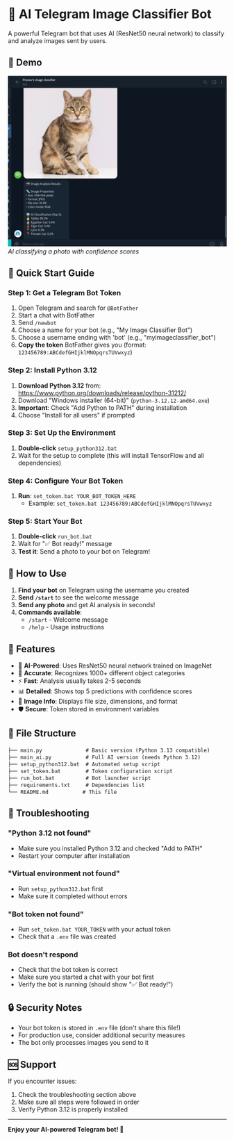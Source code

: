 # 🤖 AI Telegram Image Classifier Bot

A powerful Telegram bot that uses AI (ResNet50 neural network) to classify and analyze images sent by users.

## 📸 Demo

![Bot Demo](images/image.png)
*AI classifying a photo with confidence scores*

<!-- ![Bot Setup](images/bot-startup.png)
*Bot successfully starting with TensorFlow loaded* -->

## 🚀 Quick Start Guide

### Step 1: Get a Telegram Bot Token
1. Open Telegram and search for `@BotFather`
2. Start a chat with BotFather
3. Send `/newbot`
4. Choose a name for your bot (e.g., "My Image Classifier Bot")
5. Choose a username ending with 'bot' (e.g., "myimageclassifier_bot")
6. **Copy the token** BotFather gives you (format: `123456789:ABCdefGHIjklMNOpqrsTUVwxyz`)

### Step 2: Install Python 3.12
1. **Download Python 3.12** from: https://www.python.org/downloads/release/python-31212/
2. Download "Windows installer (64-bit)" (`python-3.12.12-amd64.exe`)
3. **Important**: Check "Add Python to PATH" during installation
4. Choose "Install for all users" if prompted

### Step 3: Set Up the Environment
1. **Double-click** `setup_python312.bat`
2. Wait for the setup to complete (this will install TensorFlow and all dependencies)

### Step 4: Configure Your Bot Token
1. **Run**: `set_token.bat YOUR_BOT_TOKEN_HERE`
   - Example: `set_token.bat 123456789:ABCdefGHIjklMNOpqrsTUVwxyz`

### Step 5: Start Your Bot
1. **Double-click** `run_bot.bat`
2. Wait for "✅ Bot ready!" message
3. **Test it**: Send a photo to your bot on Telegram!

## 📱 How to Use

1. **Find your bot** on Telegram using the username you created
2. **Send `/start`** to see the welcome message
3. **Send any photo** and get AI analysis in seconds!
4. **Commands available**:
   - `/start` - Welcome message
   - `/help` - Usage instructions

## 🔧 Features

- 🧠 **AI-Powered**: Uses ResNet50 neural network trained on ImageNet
- 🎯 **Accurate**: Recognizes 1000+ different object categories  
- ⚡ **Fast**: Analysis usually takes 2-5 seconds
- 📊 **Detailed**: Shows top 5 predictions with confidence scores
- 📏 **Image Info**: Displays file size, dimensions, and format
- 🛡️ **Secure**: Token stored in environment variables

## 📁 File Structure

```
├── main.py              # Basic version (Python 3.13 compatible)
├── main_ai.py           # Full AI version (needs Python 3.12)
├── setup_python312.bat  # Automated setup script
├── set_token.bat        # Token configuration script  
├── run_bot.bat          # Bot launcher script
├── requirements.txt     # Dependencies list
└── README.md           # This file
```

## 🐛 Troubleshooting

### "Python 3.12 not found"
- Make sure you installed Python 3.12 and checked "Add to PATH"
- Restart your computer after installation

### "Virtual environment not found"
- Run `setup_python312.bat` first
- Make sure it completed without errors

### "Bot token not found"
- Run `set_token.bat YOUR_TOKEN` with your actual token
- Check that a `.env` file was created

### Bot doesn't respond
- Check that the bot token is correct
- Make sure you started a chat with your bot first
- Verify the bot is running (should show "✅ Bot ready!")

## 🔒 Security Notes

- Your bot token is stored in `.env` file (don't share this file!)
- For production use, consider additional security measures
- The bot only processes images you send to it

## 🆘 Support

If you encounter issues:
1. Check the troubleshooting section above
2. Make sure all steps were followed in order
3. Verify Python 3.12 is properly installed

---
**Enjoy your AI-powered Telegram bot! 🎉** 